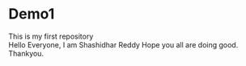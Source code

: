 # Demo1
This is my first repository
<br>
Hello Everyone, I am Shashidhar Reddy Hope you all are doing good. Thankyou.
